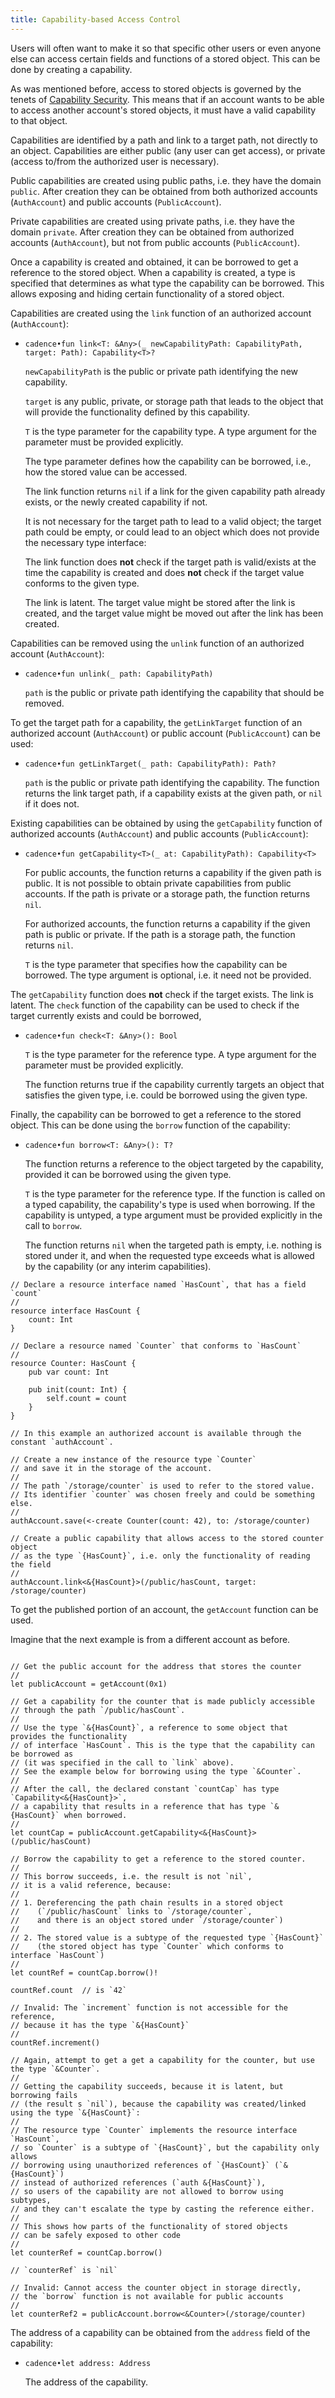```yaml
---
title: Capability-based Access Control
---
```


Users will often want to make it so that specific other users or even anyone else
can access certain fields and functions of a stored object.
This can be done by creating a capability.

As was mentioned before, access to stored objects is governed by the
tenets of [Capability Security](https://en.wikipedia.org/wiki/Capability-based_security).
This means that if an account wants to be able to access another account's
stored objects, it must have a valid capability to that object.

Capabilities are identified by a path and link to a target path, not directly to an object.
Capabilities are either public (any user can get access),
or private (access to/from the authorized user is necessary).

Public capabilities are created using public paths, i.e. they have the domain `public`.
After creation they can be obtained from both authorized accounts (`AuthAccount`)
and public accounts (`PublicAccount`).

Private capabilities are created using private paths, i.e. they have the domain `private`.
After creation they can be obtained from authorized accounts (`AuthAccount`),
but not from public accounts (`PublicAccount`).

Once a capability is created and obtained, it can be borrowed to get a reference
to the stored object.
When a capability is created, a type is specified that determines as what type
the capability can be borrowed.
This allows exposing and hiding certain functionality of a stored object.

Capabilities are created using the `link` function of an authorized account (`AuthAccount`):

- `cadence•fun link<T: &Any>(_ newCapabilityPath: CapabilityPath, target: Path): Capability<T>?`

  `newCapabilityPath` is the public or private path identifying the new capability.

  `target` is any public, private, or storage path that leads to the object
  that will provide the functionality defined by this capability.

  `T` is the type parameter for the capability type.
  A type argument for the parameter must be provided explicitly.

  The type parameter defines how the capability can be borrowed,
  i.e., how the stored value can be accessed.

  The link function returns `nil` if a link for the given capability path already exists,
  or the newly created capability if not.

  It is not necessary for the target path to lead to a valid object;
  the target path could be empty, or could lead to an object
  which does not provide the necessary type interface:

  The link function does **not** check if the target path is valid/exists at the time
  the capability is created and does **not** check if the target value conforms to the given type.

  The link is latent.
  The target value might be stored after the link is created,
  and the target value might be moved out after the link has been created.

Capabilities can be removed using the `unlink` function of an authorized account (`AuthAccount`):

- `cadence•fun unlink(_ path: CapabilityPath)`

  `path` is the public or private path identifying the capability that should be removed.

To get the target path for a capability, the `getLinkTarget` function
of an authorized account (`AuthAccount`) or public account (`PublicAccount`) can be used:

- `cadence•fun getLinkTarget(_ path: CapabilityPath): Path?`

  `path` is the public or private path identifying the capability.
  The function returns the link target path,
  if a capability exists at the given path,
  or `nil` if it does not.

Existing capabilities can be obtained by using the `getCapability` function
of authorized accounts (`AuthAccount`) and public accounts (`PublicAccount`):

- `cadence•fun getCapability<T>(_ at: CapabilityPath): Capability<T>`

  For public accounts, the function returns a capability
  if the given path is public.
  It is not possible to obtain private capabilities from public accounts.
  If the path is private or a storage path, the function returns `nil`.

  For authorized accounts, the function returns a capability
  if the given path is public or private.
  If the path is a storage path, the function returns `nil`.

  `T` is the type parameter that specifies how the capability can be borrowed.
  The type argument is optional, i.e. it need not be provided.

The `getCapability` function does **not** check if the target exists.
The link is latent.
The `check` function of the capability can be used to check if the target currently exists and could be borrowed,

- `cadence•fun check<T: &Any>(): Bool`

  `T` is the type parameter for the reference type.
  A type argument for the parameter must be provided explicitly.

  The function returns true if the capability currently targets an object
  that satisfies the given type, i.e. could be borrowed using the given type.

Finally, the capability can be borrowed to get a reference to the stored object.
This can be done using the `borrow` function of the capability:

- `cadence•fun borrow<T: &Any>(): T?`

  The function returns a reference to the object targeted by the capability,
  provided it can be borrowed using the given type.

  `T` is the type parameter for the reference type.
  If the function is called on a typed capability, the capability's type is used when borrowing.
  If the capability is untyped, a type argument must be provided explicitly in the call to `borrow`.

  The function returns `nil` when the targeted path is empty, i.e. nothing is stored under it,
  and when the requested type exceeds what is allowed by the capability (or any interim capabilities).

```cadence
// Declare a resource interface named `HasCount`, that has a field `count`
//
resource interface HasCount {
    count: Int
}

// Declare a resource named `Counter` that conforms to `HasCount`
//
resource Counter: HasCount {
    pub var count: Int

    pub init(count: Int) {
        self.count = count
    }
}

// In this example an authorized account is available through the constant `authAccount`.

// Create a new instance of the resource type `Counter`
// and save it in the storage of the account.
//
// The path `/storage/counter` is used to refer to the stored value.
// Its identifier `counter` was chosen freely and could be something else.
//
authAccount.save(<-create Counter(count: 42), to: /storage/counter)

// Create a public capability that allows access to the stored counter object
// as the type `{HasCount}`, i.e. only the functionality of reading the field
//
authAccount.link<&{HasCount}>(/public/hasCount, target: /storage/counter)
```

To get the published portion of an account, the `getAccount` function can be used.

Imagine that the next example is from a different account as before.

```cadence

// Get the public account for the address that stores the counter
//
let publicAccount = getAccount(0x1)

// Get a capability for the counter that is made publicly accessible
// through the path `/public/hasCount`.
//
// Use the type `&{HasCount}`, a reference to some object that provides the functionality
// of interface `HasCount`. This is the type that the capability can be borrowed as
// (it was specified in the call to `link` above).
// See the example below for borrowing using the type `&Counter`.
//
// After the call, the declared constant `countCap` has type `Capability<&{HasCount}>`,
// a capability that results in a reference that has type `&{HasCount}` when borrowed.
//
let countCap = publicAccount.getCapability<&{HasCount}>(/public/hasCount)

// Borrow the capability to get a reference to the stored counter.
//
// This borrow succeeds, i.e. the result is not `nil`,
// it is a valid reference, because:
//
// 1. Dereferencing the path chain results in a stored object
//    (`/public/hasCount` links to `/storage/counter`,
//    and there is an object stored under `/storage/counter`)
//
// 2. The stored value is a subtype of the requested type `{HasCount}`
//    (the stored object has type `Counter` which conforms to interface `HasCount`)
//
let countRef = countCap.borrow()!

countRef.count  // is `42`

// Invalid: The `increment` function is not accessible for the reference,
// because it has the type `&{HasCount}`
//
countRef.increment()

// Again, attempt to get a get a capability for the counter, but use the type `&Counter`.
//
// Getting the capability succeeds, because it is latent, but borrowing fails
// (the result s `nil`), because the capability was created/linked using the type `&{HasCount}`:
//
// The resource type `Counter` implements the resource interface `HasCount`,
// so `Counter` is a subtype of `{HasCount}`, but the capability only allows
// borrowing using unauthorized references of `{HasCount}` (`&{HasCount}`)
// instead of authorized references (`auth &{HasCount}`),
// so users of the capability are not allowed to borrow using subtypes,
// and they can't escalate the type by casting the reference either.
//
// This shows how parts of the functionality of stored objects
// can be safely exposed to other code
//
let counterRef = countCap.borrow()

// `counterRef` is `nil`

// Invalid: Cannot access the counter object in storage directly,
// the `borrow` function is not available for public accounts
//
let counterRef2 = publicAccount.borrow<&Counter>(/storage/counter)
```

The address of a capability can be obtained from the `address` field of the capability:

- `cadence•let address: Address`

  The address of the capability.
